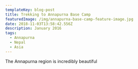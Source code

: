 ```yaml
---
templateKey: blog-post
title: Trekking to Annapurna Base Camp
featuredImage: /img/annapurna-base-camp-feature-image.jpg
date: 2018-11-03T13:58:42.556Z
description: January 2016
tags:
  - Annapurna
  - Nepal
  - Asia
---
```

The Annapurna region is incredibly beautiful
